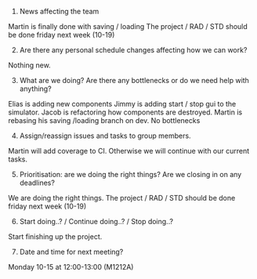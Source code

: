 1. News affecting the team

Martin is finally done with saving / loading
The project / RAD / STD should be done friday next week (10-19)

2. Are there any personal schedule changes affecting how we can work?

Nothing new. 

3. What are we doing? Are there any bottlenecks or do we need help with anything?

Elias is adding new components
Jimmy is adding start / stop gui to the simulator.
Jacob is refactoring how components are destroyed.
Martin is rebasing his saving /loading branch on dev.
No bottlenecks

4. Assign/reassign issues and tasks to group members.

Martin will add coverage to CI.
Otherwise we will continue with our current tasks.

5. Prioritisation: are we doing the right things? Are we closing in on any deadlines?

We are doing the right things. 
The project / RAD / STD should be done friday next week (10-19)

6. Start doing..? / Continue doing..? / Stop doing..?

Start finishing up the project. 

7. Date and time for next meeting?

Monday 10-15 at 12:00-13:00 (M1212A)
